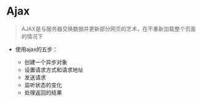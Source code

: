 # Ajax  

> AJAX是与服务器交换数据并更新部分网页的艺术，在不重新加载整个页面的情况下  

+ 使用ajax的五步：

  + 创建一个异步对象
  + 设置请求方式和请求地址  
  + 发送请求
  + 监听状态的变化
  + 处理返回的结果